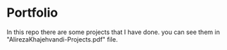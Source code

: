 # Portfolio
In this repo there are some projects that I have done. you can see them in "AlirezaKhajehvandi-Projects.pdf" file.
